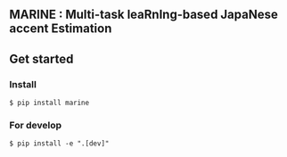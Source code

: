 ## **MARINE** : **M**ulti-task lea**R**n**I**ng-based Japa**N**ese accent **E**stimation

## Get started

### Install

```shell
$ pip install marine
```

### For develop

```shell
$ pip install -e ".[dev]"
```

